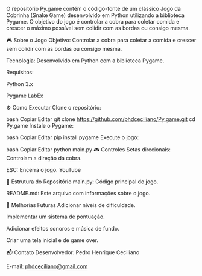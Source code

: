 O repositório Py.game contém o código-fonte de um clássico Jogo da Cobrinha (Snake Game) desenvolvido em Python utilizando a biblioteca Pygame. O objetivo do jogo é controlar a cobra para coletar comida e crescer o máximo possível sem colidir com as bordas ou consigo mesma.

🎮 Sobre o Jogo
Objetivo: Controlar a cobra para coletar a comida e crescer sem colidir com as bordas ou consigo mesma.

Tecnologia: Desenvolvido em Python com a biblioteca Pygame.

Requisitos:

Python 3.x

Pygame
LabEx

⚙️ Como Executar
Clone o repositório:

bash
Copiar
Editar
git clone https://github.com/phdceciliano/Py.game.git
cd Py.game
Instale o Pygame:

bash
Copiar
Editar
pip install pygame
Execute o jogo:

bash
Copiar
Editar
python main.py
🎮 Controles
Setas direcionais: Controlam a direção da cobra.

ESC: Encerra o jogo.
YouTube

📌 Estrutura do Repositório
main.py: Código principal do jogo.

README.md: Este arquivo com informações sobre o jogo.

🚀 Melhorias Futuras
 Adicionar níveis de dificuldade.

 Implementar um sistema de pontuação.

 Adicionar efeitos sonoros e música de fundo.

 Criar uma tela inicial e de game over.

📬 Contato
Desenvolvedor: Pedro Henrique Ceciliano

E-mail: phdceciliano@gmail.com

